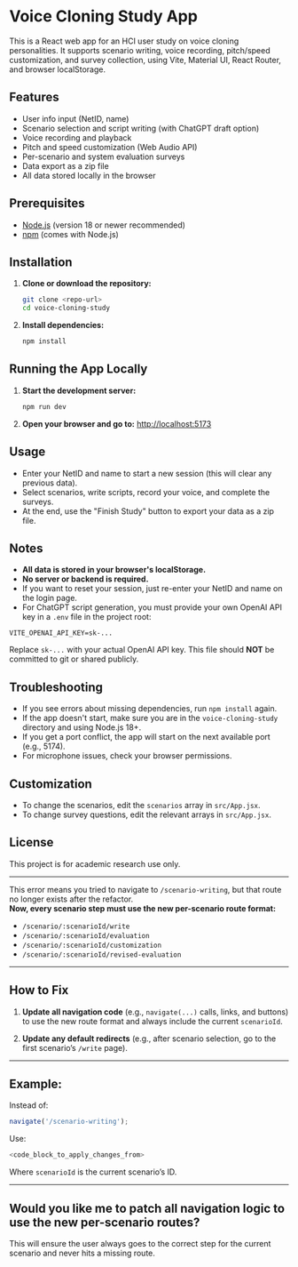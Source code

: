 # Voice Cloning Study App

This is a React web app for an HCI user study on voice cloning personalities. It supports scenario writing, voice recording, pitch/speed customization, and survey collection, using Vite, Material UI, React Router, and browser localStorage.

## Features
- User info input (NetID, name)
- Scenario selection and script writing (with ChatGPT draft option)
- Voice recording and playback
- Pitch and speed customization (Web Audio API)
- Per-scenario and system evaluation surveys
- Data export as a zip file
- All data stored locally in the browser

## Prerequisites
- [Node.js](https://nodejs.org/) (version 18 or newer recommended)
- [npm](https://www.npmjs.com/) (comes with Node.js)

## Installation
1. **Clone or download the repository:**
   ```bash
   git clone <repo-url>
   cd voice-cloning-study
   ```
2. **Install dependencies:**
   ```bash
   npm install
   ```

## Running the App Locally
1. **Start the development server:**
   ```bash
   npm run dev
   ```
2. **Open your browser and go to:**
   [http://localhost:5173](http://localhost:5173)

## Usage
- Enter your NetID and name to start a new session (this will clear any previous data).
- Select scenarios, write scripts, record your voice, and complete the surveys.
- At the end, use the "Finish Study" button to export your data as a zip file.

## Notes
- **All data is stored in your browser's localStorage.**
- **No server or backend is required.**
- If you want to reset your session, just re-enter your NetID and name on the login page.
- For ChatGPT script generation, you must provide your own OpenAI API key in a `.env` file in the project root:

```
VITE_OPENAI_API_KEY=sk-...
```
Replace `sk-...` with your actual OpenAI API key. This file should **NOT** be committed to git or shared publicly.

## Troubleshooting
- If you see errors about missing dependencies, run `npm install` again.
- If the app doesn't start, make sure you are in the `voice-cloning-study` directory and using Node.js 18+.
- If you get a port conflict, the app will start on the next available port (e.g., 5174).
- For microphone issues, check your browser permissions.

## Customization
- To change the scenarios, edit the `scenarios` array in `src/App.jsx`.
- To change survey questions, edit the relevant arrays in `src/App.jsx`.

## License
This project is for academic research use only.

---

This error means you tried to navigate to `/scenario-writing`, but that route no longer exists after the refactor.  
**Now, every scenario step must use the new per-scenario route format:**

- `/scenario/:scenarioId/write`
- `/scenario/:scenarioId/evaluation`
- `/scenario/:scenarioId/customization`
- `/scenario/:scenarioId/revised-evaluation`

---

## **How to Fix**

1. **Update all navigation code** (e.g., `navigate(...)` calls, links, and buttons) to use the new route format and always include the current `scenarioId`.

2. **Update any default redirects** (e.g., after scenario selection, go to the first scenario’s `/write` page).

---

## **Example:**
Instead of:
```js
navigate('/scenario-writing');
```
Use:
```js
<code_block_to_apply_changes_from>
```
Where `scenarioId` is the current scenario’s ID.

---

## **Would you like me to patch all navigation logic to use the new per-scenario routes?**
This will ensure the user always goes to the correct step for the current scenario and never hits a missing route.
